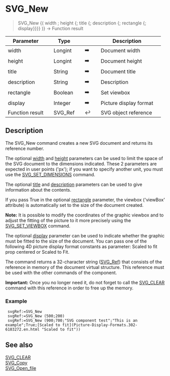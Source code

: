 <!-- rootReference := SVG_New ( width ; height ; title ; description ; viewBox ; preserveAspectRatio )
 -> width (Real)
 -> height (Real)
 -> title (Text)
 -> description (Text)
 -> viewBox (Boolean)
 -> preserveAspectRatio (Long Integer)
 <- rootReference (Text)-->
# SVG_New

> SVG_New {( width ; height {; title {; description {; rectangle {; display}}}} )} -> Function result

| Parameter |     | Type |     |     |     | Description |     |
| --- | --- | --- | --- | --- | --- | --- | --- |
| width |     | Longint |     | ➡️ |     | Document width |     |
| height |     | Longint |     | ➡️ |     | Document height |     |
| title |     | String |     | ➡️ |     | Document title |     |
| description |     | String |     | ➡️ |     | Description |     |
| rectangle |     | Boolean |     | ➡️ |     | Set viewbox |     |
| display |     | Integer |     | ➡️ |     | Picture display format |     |
| Function result |     | SVG_Ref |     | ↩️ |     | SVG object reference |     |

## Description

The SVG_New command creates a new SVG document and returns its reference number.

The optional [width](# "Document width") and [height](# "Document height") parameters can be used to limit the space of the SVG document to the dimensions indicated. These 2 parameters are expected in user points ('px'); if you want to specify another unit, you must use the [SVG_SET_DIMENSIONS](SVG_SET_DIMENSIONS.md)  command.

The optional [title](# "Document title") and [description](# "Description") parameters can be used to give information about the contents.

If you pass True in the optional [rectangle](# "Set viewbox") parameter, the viewbox ('viewBox' attribute) is automatically set to the size of the document created.

**Note:** It is possible to modify the coordinates of the graphic viewbox and to adjust the fitting of the picture to it more precisely using the [SVG_SET_VIEWBOX](SVG_SET_VIEWBOX.md)  command.

The optional [display](# "Picture display format") parameter can be used to indicate whether the graphic must be fitted to the size of the document. You can pass one of the following 4D picture display format constants as parameter: Scaled to fit prop centered or Scaled to Fit.

The command returns a 32-character string ([SVG_Ref](# "Unique ID of an SVG file")) that consists of the reference in memory of the document virtual structure. This reference must be used with the other commands of the component.

**Important:** Once you no longer need it, do not forget to call the [SVG_CLEAR](SVG_CLEAR.md)  command with this reference in order to free up the memory.

### Example  

```4d
 svgRef:=SVG_New   
 svgRef:=SVG_New (500;200)  
 svgRef:=SVG_New (900;700;"SVG component test";"This is an example";True;[Scaled to fit](Picture-Display-Formats.302-6103272.en.html "Scaled to fit"))
```

## See also

[SVG_CLEAR](SVG_CLEAR.md)  
[SVG_Copy](SVG_Copy.md)  
[SVG_Open_file](SVG_Open_file.md)
